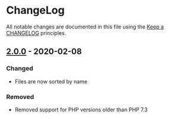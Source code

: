 # ChangeLog

All notable changes are documented in this file using the [Keep a CHANGELOG](http://keepachangelog.com/) principles.

## [2.0.0] - 2020-02-08

### Changed

* Files are now sorted by name

### Removed

* Removed support for PHP versions older than PHP 7.3

[2.0.0]: https://github.com/sebastianbergmann/diff/compare/1.2.2...2.0.0
